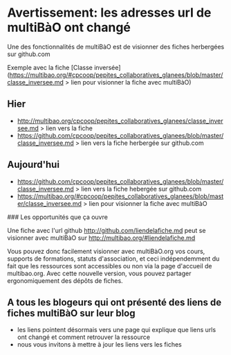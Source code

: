 # Avertissement: les adresses url de multiBàO ont changé

Une des fonctionnalités de multiBàO est de visionner des fiches herbergées sur github.com

Exemple avec la fiche [Classe inversée](https://multibao.org/#cpcoop/pepites_collaboratives_glanees/blob/master/classe_inversee.md > lien pour visionner la fiche avec multiBàO)

## Hier

* http://multibao.org/cpcoop/pepites_collaboratives_glanees/classe_inversee.md > lien vers la fiche
* https://github.com/cpcoop/pepites_collaboratives_glanees/blob/master/classe_inversee.md > lien vers la fiche herbergée sur github.com

## Aujourd'hui

* https://github.com/cpcoop/pepites_collaboratives_glanees/blob/master/classe_inversee.md > lien vers la fiche hebergée sur github.com
* https://multibao.org/#cpcoop/pepites_collaboratives_glanees/blob/master/classe_inversee.md > lien pour visionner la fiche avec multiBàO

### Les opportunités que ça ouvre

Une fiche avec l'url github http://github.com/liendelafiche.md peut se visionner avec multiBàO sur http://multibao.org/#liendelafiche.md

Vous pouvez donc facilement visionner avec multiBàO.org vos cours, supports de formations, statuts d'association, et ceci indépendemment du fait que les ressources sont accessibles ou non via la page d'accueil de multibao.org. Avec cette nouvelle version, vous pouvez partager ergonomiquement des dépôts de fiches. 

## A tous les blogeurs qui ont présenté des liens de fiches multiBàO sur leur blog

* les liens pointent désormais vers une page qui explique que liens urls ont changé et comment retrouver la ressource
* nous vous invitons à mettre à jour les liens vers les fiches
